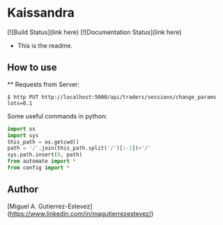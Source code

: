 # Kaissandra
[![Build Status](link here)
[![Documentation Status](link here)

* This is the readme.

## How to use

** Requests from Server:

`$ http PUT http://localhost:5000/api/traders/sessions/change_params lots=0.1`

Some useful commands in python:

```python
import os
import sys
this_path = os.getcwd()
path = '/'.join(this_path.split('/')[:-1])+'/'
sys.path.insert(0, path)
from automate import *
from config import *
```
 
## Author

[Miguel A. Gutierrez-Estevez] (https://www.linkedin.com/in/magutierrezestevez/)
